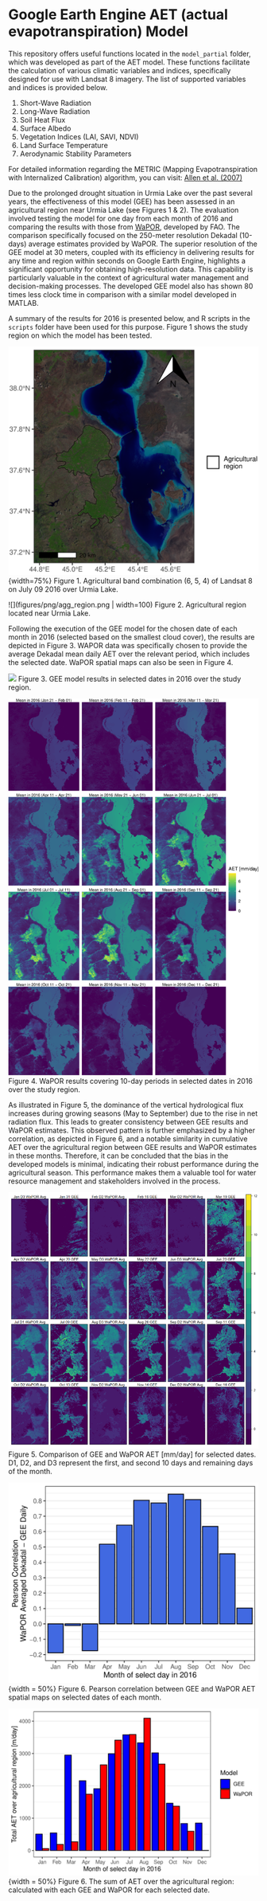 # Google Earth Engine AET (actual evapotranspiration) Model 

This repository offers useful functions located in the `model_partial` folder, which was developed as part of the AET model. These functions facilitate the calculation of various climatic variables and indices, specifically designed for use with Landsat 8 imagery. The list of supported variables and indices is provided below.  

1. Short-Wave Radiation
2. Long-Wave Radiation
3. Soil Heat Flux
4. Surface Albedo
5. Vegetation Indices (LAI, SAVI, NDVI)
6. Land Surface Temperature
7. Aerodynamic Stability Parameters

For detailed information regarding the METRIC (Mapping Evapotranspiration with Internalized Calibration) algorithm, you can visit: [Allen et al. (2007)](https://www.researchgate.net/publication/228615269_Satellite-Based_Energy_Balance_for_Mapping_Evapotranspiration_With_Internalized_Calibration_METRIC_-_Model#full-text) 

Due to the prolonged drought situation in Urmia Lake over the past several years, the effectiveness of this model (GEE) has been assessed in an agricultural region near Urmia Lake (see Figures 1 & 2). The evaluation involved testing the model for one day from each month of 2016 and comparing the results with those from [WaPOR](https://wapor.apps.fao.org/home/WAPOR_2/1), developed by FAO. The comparison specifically focused on the 250-meter resolution Dekadal (10-days) average estimates provided by WaPOR. The superior resolution of the GEE model at 30 meters, coupled with its efficiency in delivering results for any time and region within seconds on Google Earth Engine, highlights a significant opportunity for obtaining high-resolution data. This capability is particularly valuable in the context of agricultural water management and decision-making processes. The developed GEE model also has shown 80 times less clock time in comparison with a similar model developed in MATLAB.

A summary of the results for 2016 is presented below, and R scripts in the `scripts` folder have been used for this purpose. Figure 1 shows the study region on which the model has been tested. 

![](figures/png/study_region.png){width=75%}
Figure 1. Agricultural band combination (6, 5, 4) of Landsat 8 on July 09 2016 over Urmia Lake.

![](figures/png/agg_region.png | width=100)
Figure 2. Agricultural region located near Urmia Lake.

Following the execution of the GEE model for the chosen date of each month in 2016 (selected based on the smallest cloud cover), the results are depicted in Figure 3. WAPOR data was specifically chosen to provide the average Dekadal mean daily AET over the relevant period, which includes the selected date. WaPOR spatial maps can also be seen in Figure 4.

![](figures/png/gee_daily_aet.png)
Figure 3. GEE model results in selected dates in 2016 over the study region.

![](figures/png/wapor_mean_dekadal_aet.png)
Figure 4. WaPOR results covering 10-day periods in selected dates in 2016 over the study region.

As illustrated in Figure 5, the dominance of the vertical hydrological flux increases during growing seasons (May to September) due to the rise in net radiation flux. This leads to greater consistency between GEE results and WaPOR estimates. This observed pattern is further emphasized by a higher correlation, as depicted in Figure 6, and a notable similarity in cumulative AET over the agricultural region between GEE results and WaPOR estimates in these months. Therefore, it can be concluded that the bias in the developed models is minimal, indicating their robust performance during the agricultural season. This performance makes them a valuable tool for water resource management and stakeholders involved in the process.

![](figures/png/wapor_vs_gee_resampled_agg_area.png)
Figure 5. Comparison of GEE and WaPOR AET [mm/day] for selected dates. D1, D2, and D3 represent the first, and second 10 days and remaining days of the month.

![](figures/png/wapor_vs_gee_resampled_agg_cor.png){width = 50%}
Figure 6. Pearson correlation between GEE and WaPOR AET spatial maps on selected dates of each month.

![](figures/png/wapor_vs_gee_resampled_agg_sum.png){width = 50%}
Figure 6. The sum of AET over the agricultural region: calculated with each GEE and WaPOR for each selected date.
